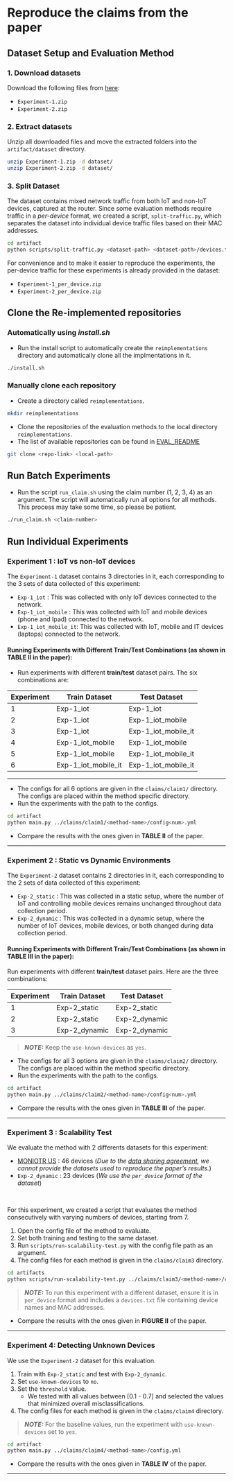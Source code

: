 # Reproduce the claims from the paper

## Dataset Setup and Evaluation Method

### 1. Download datasets  
Download the following files from [here](https://drive.google.com/drive/folders/1s6kpXD9fSfkK6dnhyxvWnkOOyjOqqbdZ?usp=drive_link):  
- `Experiment-1.zip`  
- `Experiment-2.zip`  


### 2. Extract datasets

Unzip all downloaded files and move the extracted folders into the `artifact/dataset` directory.  

```bash
unzip Experiment-1.zip -d dataset/
unzip Experiment-2.zip -d dataset/
```


### 3. Split Dataset

The dataset contains mixed network traffic from both IoT and non-IoT devices, captured at the router. Since some evaluation methods require traffic in a *per-device* format, we created a script, `split-traffic.py`, which separates the dataset into individual device traffic files based on their MAC addresses.

```bash
cd artifact
python scripts/split-traffic.py <dataset-path> <dataset-path>/devices.txt
```

For convenience and to make it easier to reproduce the experiments, the per-device traffic for these experiments is already provided in the dataset:

- `Experiment-1_per_device.zip`  
- `Experiment-2_per_device.zip`  


## Clone the Re-implemented repositories

### Automatically using _install.sh_

- Run the install script to automatically create the `reimplementations` directory and automatically clone all the implmentations in it.

```bash
./install.sh
```

### Manually clone each repository

- Create a directory called `reimplementations`.
```bash
mkdir reimplementations
```

- Clone the repositories of the evaluation methods to the local directory `reimplementations`.
- The list of available repositories can be found in [EVAL_README](./artifact/framework/eval_modules/EVAL_README.md)

```bash
git clone <repo-link> <local-path>
```

## Run Batch Experiments

- Run the script `run_claim.sh` using the claim number (1, 2, 3, 4) as an argument. The script will automatically run all options for all methods. This process may take some time, so please be patient.

```bash
./run_claim.sh <claim-number>
```

## Run Individual Experiments

### Experiment 1 : IoT vs non-IoT devices

The `Experiment-1` dataset contains 3 directories in it, each corresponding to the 3 sets of data collected of this experiment:
- `Exp-1_iot` : This was collected with only IoT devices connected to the network.
- `Exp-1_iot_mobile` : This was collected with IoT and mobile devices (phone and Ipad) connected to the network.
- `Exp-1_iot_mobile_it`: This was collected with IoT, mobile and IT devices (laptops) connected to the network.


#### Running Experiments with Different Train/Test Combinations (as shown in **TABLE II** in the paper):

- Run experiments with different **train/test** dataset pairs. The six combinations are:

| Experiment | Train Dataset         | Test Dataset            |
|------------|---------------------|------------------------|
| 1          | Exp-1_iot           | Exp-1_iot              |
| 2          | Exp-1_iot           | Exp-1_iot_mobile       |
| 3          | Exp-1_iot           | Exp-1_iot_mobile_it    |
| 4          | Exp-1_iot_mobile    | Exp-1_iot_mobile       |
| 5          | Exp-1_iot_mobile    | Exp-1_iot_mobile_it    |
| 6          | Exp-1_iot_mobile_it | Exp-1_iot_mobile_it    |

---

- The configs for all 6 options are given in the `claims/claim1/` directory. The configs are placed within the method specific directory.
- Run the experiments with the path to the configs.

```bash
cd artifact
python main.py ../claims/claim1/<method-name>/config<num>.yml
```

- Compare the results with the ones given in **TABLE II** of the paper.

---

### Experiment 2 : Static vs Dynamic Environments

The `Experiment-2` dataset contains 2 directories in it, each corresponding to the 2 sets of data collected of this experiment:
- `Exp-2_static` : This was collected in a static setup, where the number of IoT and controlling mobile devices remains unchanged throughout data collection period.
- `Exp-2_dynamic` : This was collected in a dynamic setup, where the number of IoT devices, mobile devices, or both changed during data collection period.

#### Running Experiments with Different Train/Test Combinations (as shown in **TABLE III** in the paper):

Run experiments with different **train/test** dataset pairs. Here are the three combinations:

| Experiment | Train Dataset         | Test Dataset           |
|------------|-----------------------|------------------------|
| 1          | Exp-2_static          | Exp-2_static           |
| 2          | Exp-2_static          | Exp-2_dynamic          |
| 3          | Exp-2_dynamic         | Exp-2_dynamic          |

> **_NOTE:_**  Keep the `use-known-devices` as `yes`.

- The configs for all 3 options are given in the `claims/claim2/` directory. The configs are placed within the method specific directory.
- Run the experiments with the path to the configs.

```bash
cd artifact
python main.py ../claims/claim2/<method-name>/config<num>.yml
```
- Compare the results with the ones given in **TABLE III** of the paper.


---

### Experiment 3 : Scalability Test

We evaluate the method with 2 differents datasets for this experiment:
- [MONIOTR US](https://moniotrlab.khoury.northeastern.edu/publications/imc19/) : 46 devices (*Due to the [data sharing agreement](https://moniotrlab.khoury.northeastern.edu/wp-content/uploads/2019/11/iot-dataset-terms-imc19.pdf), we cannot provide the datasets used to reproduce the paper’s results.*)
- `Exp-2_dynamic` : 23 devices (*We use the `per_device` format of the dataset*)

<br>

For this experiment, we created a script that evaluates the method consecutively with varying numbers of devices, starting from 7.

1. Open the config file of the method to evaluate.
2. Set both training and testing to the same dataset.
3. Run `scripts/run-scalability-test.py` with the config file path as an argument.
4. The config files for each method is given in the `claims/claim3` directory.

```bash
cd artifacts
python scripts/run-scalability-test.py ../claims/claim3/<method-name>/config.yml
```

> **_NOTE:_**  To run this experiment with a different dataset, ensure it is in `per_device` format and includes a `devices.txt` file containing device names and MAC addresses.

- Compare the results with the ones given in **FIGURE II** of the paper.

---

### Experiment 4: Detecting Unknown Devices

We use the `Experiment-2` dataset for this evaluation. 
1. Train with `Exp-2_static` and test with `Exp-2_dynamic`.
2. Set `use-known-devices` to `no`.
3. Set the `threshold` value.
    - We tested with all values between [0.1 - 0.7] and selected the values that minimized overall misclassifications.
4. The config files for each method is given in the `claims/claim4` directory.

> **_NOTE:_**  For the baseline values, run the experiment with `use-known-devices` set to `yes`.

```bash
cd artifact
python main.py ../claims/claim4/<method-name>/config.yml
```

- Compare the results with the ones given in **TABLE IV** of the paper.

---
